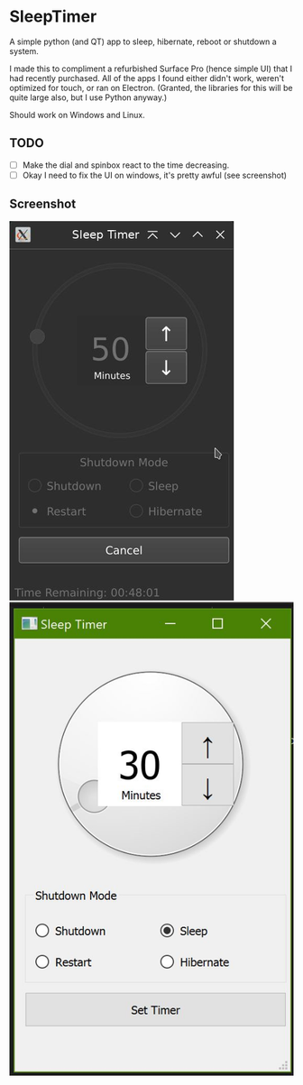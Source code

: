 # SleepTimer

A simple python (and QT) app to sleep, hibernate, reboot or shutdown a system.

I made this to compliment a refurbished Surface Pro (hence simple UI) that I had recently purchased. All of the apps I found either didn't work, weren't optimized for touch, or ran on Electron. (Granted, the libraries for this will be quite large also, but I use Python anyway.)

Should work on Windows and Linux.

## TODO

- [ ] Make the dial and spinbox react to the time decreasing.
- [ ] Okay I need to fix the UI on windows, it's pretty awful (see screenshot)

## Screenshot

![img](Screenshot.jpg) ![img](ScreenshotWindows.jpg)
